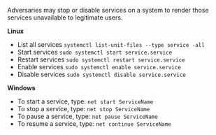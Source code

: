 Adversaries may stop or disable services on a system to render those services unavailable to legitimate users. 

**Linux**
- List all services `systemctl list-unit-files --type service -all`
- Start services `sudo systemctl start service.service`
- Restart services `sudo systemctl restart service.service`
- Enable services `sudo systemctl enable service.service`
- Disable services `sudo systemctl disable service.service`

**Windows**
- To start a service, type: `net start ServiceName`
- To stop a service, type: `net stop ServiceName`
- To pause a service, type: `net pause ServiceName`
- To resume a service, type: `net continue ServiceName`
